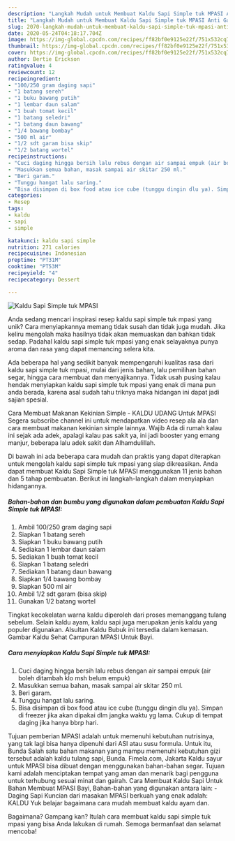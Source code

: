 ```yaml
---
description: "Langkah Mudah untuk Membuat Kaldu Sapi Simple tuk MPASI Anti Gagal"
title: "Langkah Mudah untuk Membuat Kaldu Sapi Simple tuk MPASI Anti Gagal"
slug: 2070-langkah-mudah-untuk-membuat-kaldu-sapi-simple-tuk-mpasi-anti-gagal
date: 2020-05-24T04:18:17.704Z
image: https://img-global.cpcdn.com/recipes/ff82bf0e9125e22f/751x532cq70/kaldu-sapi-simple-tuk-mpasi-foto-resep-utama.jpg
thumbnail: https://img-global.cpcdn.com/recipes/ff82bf0e9125e22f/751x532cq70/kaldu-sapi-simple-tuk-mpasi-foto-resep-utama.jpg
cover: https://img-global.cpcdn.com/recipes/ff82bf0e9125e22f/751x532cq70/kaldu-sapi-simple-tuk-mpasi-foto-resep-utama.jpg
author: Bertie Erickson
ratingvalue: 4
reviewcount: 12
recipeingredient:
- "100/250 gram daging sapi"
- "1 batang sereh"
- "1 buku bawang putih"
- "1 lembar daun salam"
- "1 buah tomat kecil"
- "1 batang seledri"
- "1 batang daun bawang"
- "1/4 bawang bombay"
- "500 ml air"
- "1/2 sdt garam bisa skip"
- "1/2 batang wortel"
recipeinstructions:
- "Cuci daging hingga bersih lalu rebus dengan air sampai empuk (air boleh ditambah klo msh belum empuk)"
- "Masukkan semua bahan, masak sampai air skitar 250 ml."
- "Beri garam."
- "Tunggu hangat lalu saring."
- "Bisa disimpan di box food atau ice cube (tunggu dingin dlu ya). Simpan di freezer jika akan dipakai dlm jangka waktu yg lama. Cukup di tempat daging jika hanya bbrp hari."
categories:
- Resep
tags:
- kaldu
- sapi
- simple

katakunci: kaldu sapi simple 
nutrition: 271 calories
recipecuisine: Indonesian
preptime: "PT31M"
cooktime: "PT53M"
recipeyield: "4"
recipecategory: Dessert

---
```



![Kaldu Sapi Simple tuk MPASI](https://img-global.cpcdn.com/recipes/ff82bf0e9125e22f/751x532cq70/kaldu-sapi-simple-tuk-mpasi-foto-resep-utama.jpg)

Anda sedang mencari inspirasi resep kaldu sapi simple tuk mpasi yang unik? Cara menyiapkannya memang tidak susah dan tidak juga mudah. Jika keliru mengolah maka hasilnya tidak akan memuaskan dan bahkan tidak sedap. Padahal kaldu sapi simple tuk mpasi yang enak selayaknya punya aroma dan rasa yang dapat memancing selera kita.

Ada beberapa hal yang sedikit banyak mempengaruhi kualitas rasa dari kaldu sapi simple tuk mpasi, mulai dari jenis bahan, lalu pemilihan bahan segar, hingga cara membuat dan menyajikannya. Tidak usah pusing kalau hendak menyiapkan kaldu sapi simple tuk mpasi yang enak di mana pun anda berada, karena asal sudah tahu triknya maka hidangan ini dapat jadi sajian spesial.

Cara Membuat Makanan Kekinian Simple - KALDU UDANG Untuk MPASI Segera subscribe channel ini untuk mendapatkan video resep ala ala dan cara membuat makanan kekinian simple lainnya. Wajib Ada di rumah kalau ini sejak ada adek, apalagi kalau pas sakit ya, ini jadi booster yang emang manjur, beberapa lalu adek sakit dan Alhamdulillah.


Di bawah ini ada beberapa cara mudah dan praktis yang dapat diterapkan untuk mengolah kaldu sapi simple tuk mpasi yang siap dikreasikan. Anda dapat membuat Kaldu Sapi Simple tuk MPASI menggunakan 11 jenis bahan dan 5 tahap pembuatan. Berikut ini langkah-langkah dalam menyiapkan hidangannya.

<!--inarticleads1-->

##### Bahan-bahan dan bumbu yang digunakan dalam pembuatan Kaldu Sapi Simple tuk MPASI:

1. Ambil 100/250 gram daging sapi
1. Siapkan 1 batang sereh
1. Siapkan 1 buku bawang putih
1. Sediakan 1 lembar daun salam
1. Sediakan 1 buah tomat kecil
1. Siapkan 1 batang seledri
1. Sediakan 1 batang daun bawang
1. Siapkan 1/4 bawang bombay
1. Siapkan 500 ml air
1. Ambil 1/2 sdt garam (bisa skip)
1. Gunakan 1/2 batang wortel


Tingkat kecokelatan warna kaldu diperoleh dari proses memanggang tulang sebelum. Selain kaldu ayam, kaldu sapi juga merupakan jenis kaldu yang populer digunakan. Alsultan Kaldu Bubuk ini tersedia dalam kemasan. Gambar Kaldu Sehat Campuran MPASI Untuk Bayi. 

<!--inarticleads2-->

##### Cara menyiapkan Kaldu Sapi Simple tuk MPASI:

1. Cuci daging hingga bersih lalu rebus dengan air sampai empuk (air boleh ditambah klo msh belum empuk)
1. Masukkan semua bahan, masak sampai air skitar 250 ml.
1. Beri garam.
1. Tunggu hangat lalu saring.
1. Bisa disimpan di box food atau ice cube (tunggu dingin dlu ya). Simpan di freezer jika akan dipakai dlm jangka waktu yg lama. Cukup di tempat daging jika hanya bbrp hari.


Tujuan pemberian MPASI adalah untuk memenuhi kebutuhan nutrisinya, yang tak lagi bisa hanya dipenuhi dari ASI atau susu formula. Untuk itu, Bunda Salah satu bahan makanan yang mampu memenuhi kebutuhan gizi tersebut adalah kaldu tulang sapi, Bunda. Fimela.com, Jakarta Kaldu sayur untuk MPASI bisa dibuat dengan menggunakan bahan-bahan segar. Tujuan kami adalah menciptakan tempat yang aman dan menarik bagi pengguna untuk terhubung sesuai minat dan gairah. Cara Membuat Kaldu Sapi Untuk Bahan Membuat MPASI Bayi, Bahan-bahan yang digunakan antara lain: - Daging Sapi Kuncian dari masakan MPASI berkuah yang enak adalah: KALDU Yuk belajar bagaimana cara mudah membuat kaldu ayam dan. 

Bagaimana? Gampang kan? Itulah cara membuat kaldu sapi simple tuk mpasi yang bisa Anda lakukan di rumah. Semoga bermanfaat dan selamat mencoba!
